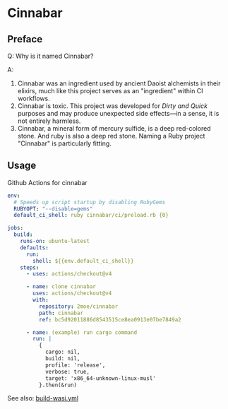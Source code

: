 # Cinnabar

## Preface

Q: Why is it named Cinnabar?  

A:

1. Cinnabar was an ingredient used by ancient Daoist alchemists in their elixirs, much like this project serves as an "ingredient" within CI workflows.  
2. Cinnabar is toxic. This project was developed for *Dirty and Quick* purposes and may produce unexpected side effects—in a sense, it is not entirely harmless.  
3. Cinnabar, a mineral form of mercury sulfide, is a deep red-colored stone. And ruby is also a deep red stone. Naming a Ruby project "Cinnabar" is particularly fitting.

## Usage

Github Actions for cinnabar

```yaml
env:
  # Speeds up script startup by disabling RubyGems
  RUBYOPT: "--disable=gems"
  default_ci_shell: ruby cinnabar/ci/preload.rb {0}

jobs:
  build:
    runs-on: ubuntu-latest
    defaults:
      run:
        shell: ${{env.default_ci_shell}}
    steps:
      - uses: actions/checkout@v4

      - name: clone cinnabar
        uses: actions/checkout@v4
        with:
          repository: 2moe/cinnabar
          path: cinnabar
          ref: bc5d92011886d8543515ce8ea0913e07be7849a2

      - name: (example) run cargo command
        run: |
          {
            cargo: nil,
            build: nil,
            profile: 'release',
            verbose: true,
            target: 'x86_64-unknown-linux-musl'
          }.then(&run)
```

See also: [build-wasi.yml](https://github.com/2moe/glossa/blob/dev/.github/workflows/build-wasi.yml)
